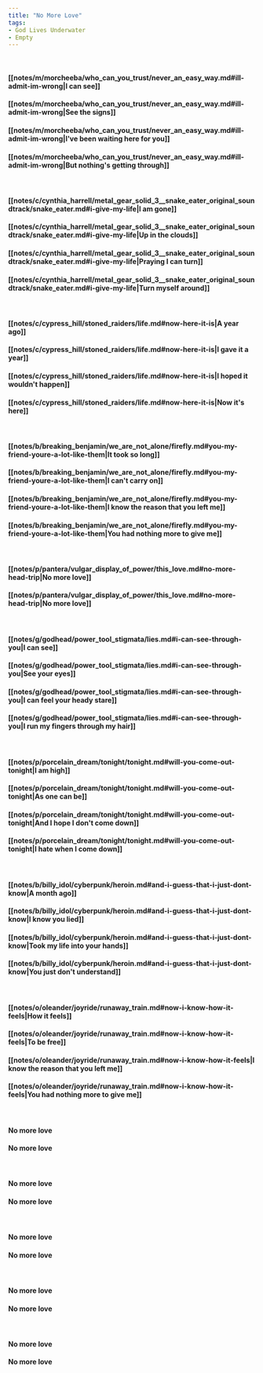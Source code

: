 ```yaml
---
title: "No More Love"
tags:
- God Lives Underwater
- Empty
---
```

&nbsp;
#### [[notes/m/morcheeba/who_can_you_trust/never_an_easy_way.md#ill-admit-im-wrong|I can see]]
#### [[notes/m/morcheeba/who_can_you_trust/never_an_easy_way.md#ill-admit-im-wrong|See the signs]]
#### [[notes/m/morcheeba/who_can_you_trust/never_an_easy_way.md#ill-admit-im-wrong|I've been waiting here for you]]
#### [[notes/m/morcheeba/who_can_you_trust/never_an_easy_way.md#ill-admit-im-wrong|But nothing's getting through]]
&nbsp;
#### [[notes/c/cynthia_harrell/metal_gear_solid_3__snake_eater_original_soundtrack/snake_eater.md#i-give-my-life|I am gone]]
#### [[notes/c/cynthia_harrell/metal_gear_solid_3__snake_eater_original_soundtrack/snake_eater.md#i-give-my-life|Up in the clouds]]
#### [[notes/c/cynthia_harrell/metal_gear_solid_3__snake_eater_original_soundtrack/snake_eater.md#i-give-my-life|Praying I can turn]]
#### [[notes/c/cynthia_harrell/metal_gear_solid_3__snake_eater_original_soundtrack/snake_eater.md#i-give-my-life|Turn myself around]]
&nbsp;
#### [[notes/c/cypress_hill/stoned_raiders/life.md#now-here-it-is|A year ago]]
#### [[notes/c/cypress_hill/stoned_raiders/life.md#now-here-it-is|I gave it a year]]
#### [[notes/c/cypress_hill/stoned_raiders/life.md#now-here-it-is|I hoped it wouldn't happen]]
#### [[notes/c/cypress_hill/stoned_raiders/life.md#now-here-it-is|Now it's here]]
&nbsp;
#### [[notes/b/breaking_benjamin/we_are_not_alone/firefly.md#you-my-friend-youre-a-lot-like-them|It took so long]]
#### [[notes/b/breaking_benjamin/we_are_not_alone/firefly.md#you-my-friend-youre-a-lot-like-them|I can't carry on]]
#### [[notes/b/breaking_benjamin/we_are_not_alone/firefly.md#you-my-friend-youre-a-lot-like-them|I know the reason that you left me]]
#### [[notes/b/breaking_benjamin/we_are_not_alone/firefly.md#you-my-friend-youre-a-lot-like-them|You had nothing more to give me]]
&nbsp;
#### [[notes/p/pantera/vulgar_display_of_power/this_love.md#no-more-head-trip|No more love]]
#### [[notes/p/pantera/vulgar_display_of_power/this_love.md#no-more-head-trip|No more love]]
&nbsp;
#### [[notes/g/godhead/power_tool_stigmata/lies.md#i-can-see-through-you|I can see]]
#### [[notes/g/godhead/power_tool_stigmata/lies.md#i-can-see-through-you|See your eyes]]
#### [[notes/g/godhead/power_tool_stigmata/lies.md#i-can-see-through-you|I can feel your heady stare]]
#### [[notes/g/godhead/power_tool_stigmata/lies.md#i-can-see-through-you|I run my fingers through my hair]]
&nbsp;
#### [[notes/p/porcelain_dream/tonight/tonight.md#will-you-come-out-tonight|I am high]]
#### [[notes/p/porcelain_dream/tonight/tonight.md#will-you-come-out-tonight|As one can be]]
#### [[notes/p/porcelain_dream/tonight/tonight.md#will-you-come-out-tonight|And I hope I don't come down]]
#### [[notes/p/porcelain_dream/tonight/tonight.md#will-you-come-out-tonight|I hate when I come down]]
&nbsp;
#### [[notes/b/billy_idol/cyberpunk/heroin.md#and-i-guess-that-i-just-dont-know|A month ago]]
#### [[notes/b/billy_idol/cyberpunk/heroin.md#and-i-guess-that-i-just-dont-know|I know you lied]]
#### [[notes/b/billy_idol/cyberpunk/heroin.md#and-i-guess-that-i-just-dont-know|Took my life into your hands]]
#### [[notes/b/billy_idol/cyberpunk/heroin.md#and-i-guess-that-i-just-dont-know|You just don't understand]]
&nbsp;
#### [[notes/o/oleander/joyride/runaway_train.md#now-i-know-how-it-feels|How it feels]]
#### [[notes/o/oleander/joyride/runaway_train.md#now-i-know-how-it-feels|To be free]]
#### [[notes/o/oleander/joyride/runaway_train.md#now-i-know-how-it-feels|I know the reason that you left me]]
#### [[notes/o/oleander/joyride/runaway_train.md#now-i-know-how-it-feels|You had nothing more to give me]]
&nbsp;
#### No more love
#### No more love
&nbsp;
#### No more love
#### No more love
&nbsp;
#### No more love
#### No more love
&nbsp;
#### No more love
#### No more love
&nbsp;
#### No more love
#### No more love
